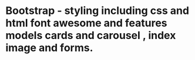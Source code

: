 # Bootstrap - styling including css and html font awesome and features models cards and carousel , index image and forms.
